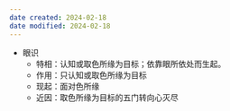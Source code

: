 ```yaml
---
date created: 2024-02-18
date modified: 2024-02-18
---
```

- 眼识
    - 特相：认知或取色所缘为目标；依靠眼所依处而生起。    
    - 作用：只认知或取色所缘为目标    
    - 现起：面对色所缘
    - 近因：取色所缘为目标的五门转向心灭尽
